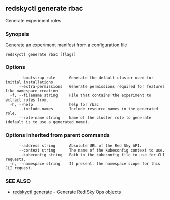 ## redskyctl generate rbac

Generate experiment roles

### Synopsis

Generate an experiment manifest from a configuration file

```
redskyctl generate rbac [flags]
```

### Options

```
      --bootstrap-role      Generate the default cluster used for initial installations
      --extra-permissions   Generate permissions required for features like namespace creation
  -f, --filename string     File that contains the experiment to extract roles from.
  -h, --help                help for rbac
      --include-names       Include resource names in the generated role.
      --role-name string    Name of the cluster role to generate (default is to use a generated name).
```

### Options inherited from parent commands

```
      --address string      Absolute URL of the Red Sky API.
      --context string      The name of the kubeconfig context to use.
      --kubeconfig string   Path to the kubeconfig file to use for CLI requests.
  -n, --namespace string    If present, the namespace scope for this CLI request.
```

### SEE ALSO

* [redskyctl generate](redskyctl_generate.md)	 - Generate Red Sky Ops objects

